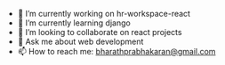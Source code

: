 - 🔭 I’m currently working on hr-workspace-react
- 🌱 I’m currently learning django
- 👯 I’m looking to collaborate on react projects
- 💬 Ask me about web development
- 📫 How to reach me: bharathprabhakaran@gmail.com
